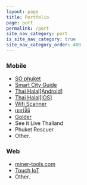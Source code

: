 ```yaml
---
layout: page
title: Portfolio
page: port
permalink: /port
site_nav_category: port
is_site_nav_category: true
site_nav_category_order: 400
---
```


### Mobile

- [SO phuket](https://play.google.com/store/apps/details?id=com.touchtechnologies.smarttouristcard)
- [Smart City Guide](https://play.google.com/store/apps/details?id=com.touchtechnologies.smartcityguide)
- [Thai Halal[Android]](https://play.google.com/store/apps/details?id=th.or.nfi.thaihalal&hl=en_US)
- [Thai Halal[IOS]](https://itunes.apple.com/th/app/thai-halal/id1364001892?mt=8)
- [Wifi Scanner](https://play.google.com/store/apps/details?id=com.prongbang.wifi.scanner)
- [เบอร์ดี๊ดี](https://play.google.com/store/apps/details?id=com.prongbang.berdd)
- [Golder](https://play.google.com/store/apps/details?id=com.prongbang.golder)
- See it Live Thailand
- Phuket Rescuer
- Other.

### Web

- [miner-tools.com](https://miner-tools.com)
- [Touch IoT](https://touch-iot.herokuapp.com)
- Other.